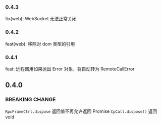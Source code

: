 ### 0.4.3

fix(web): WebSocket 无法正常关闭

### 0.4.2

feat(web): 移除对 dom 类型的引用

### 0.4.1

feat: 远程调用如果抛出 Error 对象，将自动转为 RemoteCallError

## 0.4.0

### BREAKING CHANGE

`RpcFrameCtrl.dispose` 返回值不再允许返回 Promise
`CpCall.dispose()` 返回 void
